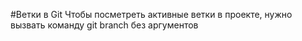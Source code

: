 #Ветки в Git
Чтобы посметреть активные ветки в проекте, нужно вызвать команду git branch без аргументов
